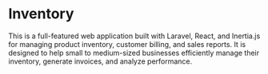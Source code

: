 # Inventory
This is a full-featured web application built with Laravel, React, and Inertia.js for managing product inventory, customer billing, and sales reports. It is designed to help small to medium-sized businesses efficiently manage their inventory, generate invoices, and analyze performance.
